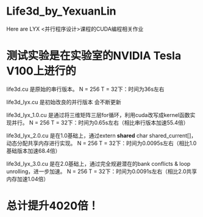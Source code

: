 # Life3d_by_YexuanLin
Here are LYX <并行程序设计>课程的CUDA编程相关作业

# 测试实验是在实验室的NVIDIA Tesla V100上进行的

life3d.cu 是原始的串行版本。
N = 256 T = 32下：时间为36s左右

life3d_lyx.cu 是初始改良的并行版本 会不断更新

life3d_lyx_1.0.cu 是通过将三维矩阵三层for循环，利用cuda改写成kernel函数实现并行。
N = 256 T = 32下：时间为0.65s左右（相比串行版本加速55.4倍）

life3d_lyx_2.0.cu 是在1.0基础上，通过extern __shared__ char shared_current[]，动态分配共享内存进行实现。
N = 256 T = 32下：时间为0.0095s左右（相比1.0基础版本加速68.4倍）

life3d_lyx_3.0.cu 是在2.0基础上，通过完全规避潜在的bank conflicts & loop unrolling，进一步加速。
N = 256 T = 32下：时间为0.0091s左右（相比2.0共享内存加速1.04倍）

# 总计提升4020倍！
